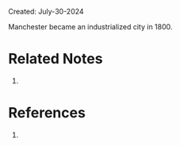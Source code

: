 Created: July-30-2024

Manchester became an industrialized city in 1800.

# Related Notes

1. 
# References

1. 